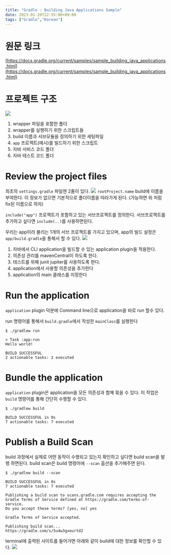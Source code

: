 ```yaml
---
title: "Gradle : Building Java Applications Sample"
date: 2023-01-20T22:55:00+09:00
tags: ["Gradle","Korean"]
---
```


# 원문 링크
[https://docs.gradle.org/current/samples/sample_building_java_applications.html](https://docs.gradle.org/current/samples/sample_building_java_applications.html)

# 프로젝트 구조
![](/images/build/2023/01/2023-01-20-23-52-42.png)
1. wrapper 파일을 포함한 폴더
2. wrapper를 실행하기 위한 스크립트들
3. build 이름과 서브모듈을 정의하기 위한 세팅파일
4. `app` 프로젝트(예시)를 빌드하기 위한 스크립트
5. 자바 서비스 코드 폴더
6. 자바 테스트 코드 폴더

# Review the project files
최초의 `settings.gradle` 파일엔 2줄이 있다.
![](/images/build/2023/01/2023-01-20-23-58-29.png)
`rootProject.name` build에 이름을 부여한다. 이 정보가 없으면 기본적으로 폴더이름을 따라가게 된다. (가능하면 위 처럼 fix된 이름으로 하자)

`include("app")` 프로젝트가 포함하고 있는 서브프로젝트를 정의한다. 서브프로젝트를 추가하고 싶다면 `include(..)`를 사용하면된다.

우리는 app이라 불리는 1개의 서브 프로젝트를 가지고 있으며, app의 빌드 설정은 `app/build.gradle`을 통해서 할 수 있다.
![](/images/build/2023/01/2023-01-21-00-03-09.png)
1. 자바에서 CLI application을 빌드할 수 있는 application plugin을 적용한다. 
2. 의존성 관리를 mavenCentral이 하도록 한다.
3. 테스트를 위해 junit jupiter를 사용하도록 한다.
4. application에서 사용할 의존성을 추가한다
5. application의 main 클래스를 지정한다

# Run the application
`application` plugin 덕분에 Command line으로 application을 바로 run 할수 있다.

run 명령어를 통해서 `build.gradle`에서 작성한 `mainClass`를 실행한다

```
$ ./gradlew run

> Task :app:run
Hello world!

BUILD SUCCESSFUL
2 actionable tasks: 2 executed
```

# Bundle the application
`application` plugin은 application을 모든 의존성과 함꼐 묶을 수 있다. 이 작업은 `build` 명령어를 통해 간단히 수행할 수 있다.
```
$ ./gradlew build

BUILD SUCCESSFUL in 0s
7 actionable tasks: 7 executed
```

# Publish a Build Scan
build 과정에서 실제로 어떤 동작이 수행되고 있는지 확인하고 싶다면 build scan을 발행 하면된다. build scan은 build 명령어에 `--scan` 옵션을 추가해주면 된다.
```
$ ./gradlew build --scan

BUILD SUCCESSFUL in 0s
7 actionable tasks: 7 executed

Publishing a build scan to scans.gradle.com requires accepting the Gradle Terms of Service defined at https://gradle.com/terms-of-service.
Do you accept these terms? [yes, no] yes

Gradle Terms of Service accepted.

Publishing build scan...
https://gradle.com/s/5u4w3gxeurtd2
```

terminal에 출력된 사이트를 들어가면 아래와 같이 build에 대한 정보를 확인할 수 있다.
![](/images/build/2023/01/2023-01-21-00-42-02.png)